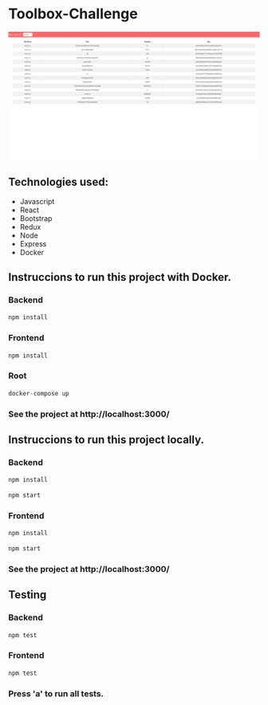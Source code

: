 # Toolbox-Challenge

<p>
  <img src="./frontend/public/Toolbox-Screenshot.png" />
</p>

## Technologies used:

- Javascript
- React
- Bootstrap
- Redux
- Node
- Express
- Docker

## Instruccions to run this project with Docker.

### Backend

```javascript
npm install
```

### Frontend

```javascript
npm install
```

### Root

```javascript
docker-compose up
```

### See the project at http://localhost:3000/

## Instruccions to run this project locally.

### Backend

```javascript
npm install
```

```javascript
npm start
```

### Frontend

```javascript
npm install
```

```javascript
npm start
```

### See the project at http://localhost:3000/

## Testing

### Backend

```javascript
npm test
```

### Frontend

```javascript
npm test
```
### Press 'a' to run all tests.

